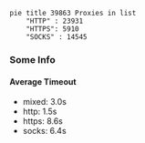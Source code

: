 
```mermaid
pie title 39863 Proxies in list
    "HTTP" : 23931
    "HTTPS": 5910
    "SOCKS" : 14545
```

### Some Info
#### Average Timeout

- mixed: 3.0s
- http: 1.5s
- https: 8.6s
- socks: 6.4s